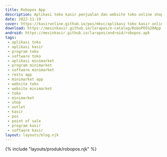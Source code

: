 ```yaml
---
title: Robopos App
description: Aplikasi toko kasir penjualan dan website toko online shop terintegrasi penuh plus aplikasi android app .
date: 2022-11-19
cover: https://kasironline.github.io/pos/mkvc/aplikasi toko kasir online shop (2).webp
download: https://mesinkasir.github.io/larapos/e-catalog/RoboPOS%20App.pdf
android: https://mesinkasir.github.io/larapos/android/robopos.apk
tags:
 - aplikasi toko
 - aplikasi kasir
 - program toko
 - software toko
 - aplikasi minimarket
 - program minimarket
 - software minimarket
 - resto app
 - minimarket app
 - website toko
 - website minimarket
 - toko
 - minimarket
 - shop
 - outlet
 - kasir
 - pos
 - point of sale
 - program kasir
 - software kasir
layout: layouts/blog.njk
---
```


{% include "layouts/produk/robopos.njk" %}
